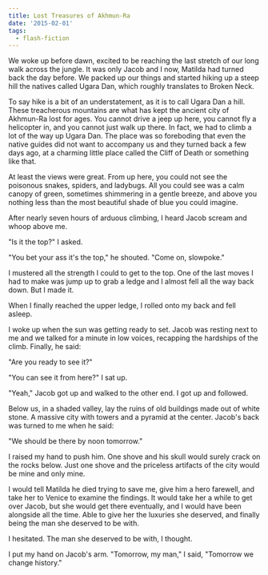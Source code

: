 ```yaml
---
title: Lost Treasures of Akhmun-Ra
date: '2015-02-01'
tags:
  - flash-fiction
---
```


We woke up before dawn, excited to be reaching the last stretch of our long walk
across the jungle. It was only Jacob and I now, Matilda had turned back the day
before. We packed up our things and started hiking up a steep hill the natives
called Ugara Dan, which roughly translates to Broken Neck.

<!-- truncate -->

To say hike is a bit of an understatement, as it is to call Ugara Dan a hill.
These treacherous mountains are what has kept the ancient city of Akhmun-Ra lost
for ages. You cannot drive a jeep up here, you cannot fly a helicopter in, and
you cannot just walk up there. In fact, we had to climb a lot of the way up
Ugara Dan. The place was so foreboding that even the native guides did not want
to accompany us and they turned back a few days ago, at a charming little place
called the Cliff of Death or something like that.

At least the views were great. From up here, you could not see the poisonous
snakes, spiders, and ladybugs. All you could see was a calm canopy of green,
sometimes shimmering in a gentle breeze, and above you nothing less than the
most beautiful shade of blue you could imagine.

After nearly seven hours of arduous climbing, I heard Jacob scream and whoop
above me.

"Is it the top?" I asked.

"You bet your ass it's the top," he shouted. "Come on, slowpoke."

I mustered all the strength I could to get to the top. One of the last moves I
had to make was jump up to grab a ledge and I almost fell all the way back down.
But I made it.

When I finally reached the upper ledge, I rolled onto my back and fell asleep.

I woke up when the sun was getting ready to set. Jacob was resting next to me
and we talked for a minute in low voices, recapping the hardships of the climb.
Finally, he said:

"Are you ready to see it?"

"You can see it from here?" I sat up.

"Yeah," Jacob got up and walked to the other end. I got up and followed.

Below us, in a shaded valley, lay the ruins of old buildings made out of white
stone. A massive city with towers and a pyramid at the center. Jacob's back was
turned to me when he said:

"We should be there by noon tomorrow."

I raised my hand to push him. One shove and his skull would surely crack on the
rocks below. Just one shove and the priceless artifacts of the city would be
mine and only mine.

I would tell Matilda he died trying to save me, give him a hero farewell, and
take her to Venice to examine the findings. It would take her a while to get
over Jacob, but she would get there eventually, and I would have been alongside
all the time. Able to give her the luxuries she deserved, and finally being the
man she deserved to be with.

I hesitated. The man she deserved to be with, I thought.

I put my hand on Jacob's arm. "Tomorrow, my man," I said, "Tomorrow we change
history."
